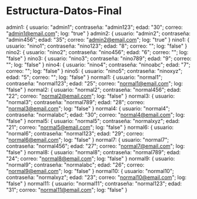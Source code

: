 # Estructura-Datos-Final
admin1: { usuario: "admin1"; contraseña: "admin123"; edad: "30"; correo: "admin1@email.com"; log: "true" }
admin2: { usuario: "admin2"; contraseña: "admin456"; edad: "35"; correo: "admin2@email.com"; log: "true" }
nino1: { usuario: "nino1"; contraseña: "nino123"; edad: "8"; correo: ""; log: "false" }
nino2: { usuario: "nino2"; contraseña: "nino456"; edad: "6"; correo: ""; log: "false" }
nino3: { usuario: "nino3"; contraseña: "nino789"; edad: "9"; correo: ""; log: "false" }
nino4: { usuario: "nino4"; contraseña: "ninoabc"; edad: "7"; correo: ""; log: "false" }
nino5: { usuario: "nino5"; contraseña: "ninoxyz"; edad: "5"; correo: ""; log: "false" }
normal1: { usuario: "normal1"; contraseña: "normal123"; edad: "25"; correo: "normal1@email.com"; log: "false" }
normal2: { usuario: "normal2"; contraseña: "normal456"; edad: "22"; correo: "normal2@email.com"; log: "false" }
normal3: { usuario: "normal3"; contraseña: "normal789"; edad: "28"; correo: "normal3@email.com"; log: "false" }
normal4: { usuario: "normal4"; contraseña: "normalabc"; edad: "30"; correo: "normal4@email.com"; log: "false" }
normal5: { usuario: "normal5"; contraseña: "normalxyz"; edad: "21"; correo: "normal5@email.com"; log: "false" }
normal6: { usuario: "normal6"; contraseña: "normal123"; edad: "29"; correo: "normal6@email.com"; log: "false" }
normal7: { usuario: "normal7"; contraseña: "normal456"; edad: "27"; correo: "normal7@email.com"; log: "false" }
normal8: { usuario: "normal8"; contraseña: "normal789"; edad: "24"; correo: "normal8@email.com"; log: "false" }
normal9: { usuario: "normal9"; contraseña: "normalabc"; edad: "26"; correo: "normal9@email.com"; log: "false" }
normal10: { usuario: "normal10"; contraseña: "normalxyz"; edad: "23"; correo: "normal10@email.com"; log: "false" }
normal11: { usuario: "normal11"; contraseña: "normal123"; edad: "31"; correo: "normal11@email.com"; log: "false" }
